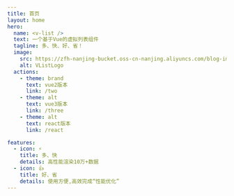 ```yaml
---
title: 首页
layout: home
hero:
  name: <v-list />
  text: 一个基于Vue的虚拟列表组件
  tagline: 多、快、好、省！
  image:
    src: https://zfh-nanjing-bucket.oss-cn-nanjing.aliyuncs.com/blog-images/VListLogo.PNG
    alt: VListLogo
  actions:
    - theme: brand
      text: vue2版本
      link: /two
    - theme: alt
      text: vue3版本
      link: /three
    - theme: alt
      text: react版本
      link: /react

features:
  - icon: ⚡️
    title: 多、快
    details: 高性能渲染10万+数据
  - icon: 👍
    title: 好、省
    details: 使用方便,高效完成“性能优化”
---
```


